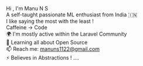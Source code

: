 Hi , I'm Manu N S <br/>
A self-taught passionate ML enthusiast from India 🇮🇳<br/>
I like saying the most with the least !    <br/>
Caffeine → Code      <br/>
🌍 I'm mostly active within the Laravel Community    
🌱 Learning all about Open Source    
📫 Reach me: manuns1122@gmail.com  
⚡️ Believes in Abstractions !    ....
